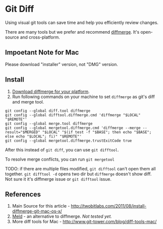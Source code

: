 # Git Diff

Using visual git tools can save time and help you efficiently review changes.

There are many tools but we prefer and recommend [diffmerge](http://www.sourcegear.com/diffmerge/downloads.php). It's open-source and cross-platform.

## Impoetant Note for Mac

Please download "installer" version, not "DMG" version.

## Install

1. [Download diffmerge for your platform](http://www.sourcegear.com/diffmerge/downloads.php).
2. Run following commands on your machine to set `diffmerge` as git's diff and merge tool.

```
git config --global diff.tool diffmerge
git config --global difftool.diffmerge.cmd 'diffmerge "$LOCAL" "$REMOTE"'
git config --global merge.tool diffmerge
git config --global mergetool.diffmerge.cmd 'diffmerge --merge --result="$MERGED" "$LOCAL" "$(if test -f "$BASE"; then echo "$BASE"; else echo "$LOCAL"; fi)" "$REMOTE"'
git config --global mergetool.diffmerge.trustExitCode true
```

After this instead of `git diff`, you can use `git difftool`.

To resolve merge conflicts, you can run `git mergetool`

TODO: if there are multiple files modified, `git difftool` can't open them all together. `git difftool -d` opens two dir but `diffmerge` doesn't show diff. Not sure it it's diffmerge issue or `git difftool` issue.

## References

1. Main Source for this article - http://twobitlabs.com/2011/08/install-diffmerge-git-mac-os-x/
2. [Meld](http://meldmerge.org/) - an alternative to diffmerge. *Not tested yet.*
3. More diff tools for Mac - http://www.git-tower.com/blog/diff-tools-mac/

